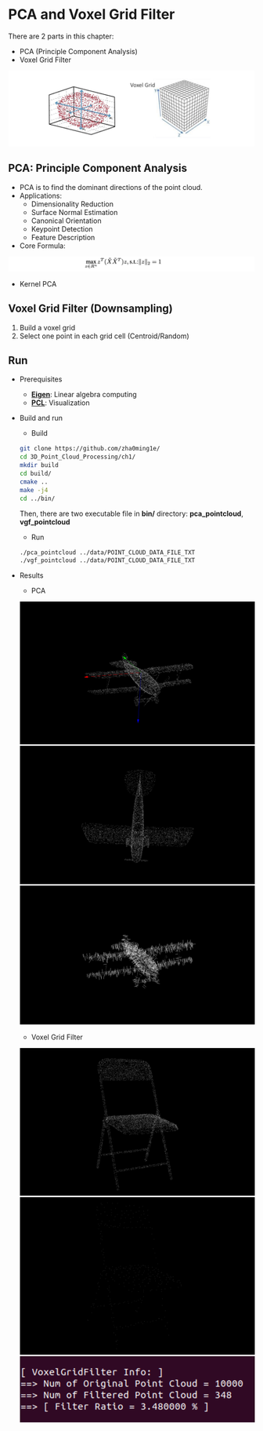 # PCA and Voxel Grid Filter #

There are 2 parts in this chapter:
- PCA (Principle Component Analysis)
- Voxel Grid Filter

![image](image/pca_voxel.png)

## PCA: Principle Component Analysis
- PCA is to find the dominant directions of the point cloud.
- Applications:
  - Dimensionality Reduction
  - Surface Normal Estimation
  - Canonical Orientation
  - Keypoint Detection
  - Feature Description
- Core Formula:

![image](image/formula1.png)

- Kernel PCA

## Voxel Grid Filter (Downsampling)
1. Build a voxel grid
2. Select one point in each grid cell (Centroid/Random)

## Run
- Prerequisites
  - [**Eigen**](http://eigen.tuxfamily.org/): Linear algebra computing
  - [**PCL**](https://pointclouds.org/): Visualization
- Build and run
  - Build
  ```bash
  git clone https://github.com/zha0ming1e/ 
  cd 3D_Point_Cloud_Processing/ch1/ 
  mkdir build 
  cd build/ 
  cmake .. 
  make -j4 
  cd ../bin/   
  ```
  Then, there are two executable file in **bin/** directory: **pca_pointcloud**, **vgf_pointcloud**
  - Run
  ```bash
  ./pca_pointcloud ../data/POINT_CLOUD_DATA_FILE_TXT 
  ./vgf_pointcloud ../data/POINT_CLOUD_DATA_FILE_TXT 
  ```
- Results
  - PCA

  ![image](image/pca1.png)
  ![image](image/pca2.png)
  ![image](image/pca3.png)

  - Voxel Grid Filter

  ![image](image/vgf1.png)
  ![image](image/vgf2.png)
  ![image](image/vgf3.png)


